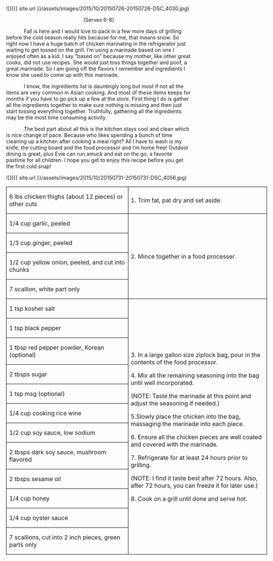 ![]({{ site.url }}/assets/images/2015/10/20150726-20150726-DSC_4030.jpg)
<p align=center style='text-align:center'><span>(Serves 6-8)</span></p>

<p style='text-indent:.5in'><span>Fall
is here and I would love to pack in a few more days of grilling before the cold season really hits because for me, that means snow. So right now I have a huge batch of chicken marinating in the refrigerator just waiting to get tossed on the grill. I’m using a marinade based on one I enjoyed often as a kid. I say “based on” because my mother, like other great cooks, did not use recipes. She
would just toss things together and poof, a great marinade. So I am going off the flavors I remember and ingredients I know she used to come up with this marinade. </span></p>

<p style='text-indent:.5in'><span>I know, the ingredients list is dauntingly long but most if not all the items are very common in Asian cooking. And most of these items keeps for months if you
have to go pick up a few at the store. First thing I do is gather all the ingredients together to make sure nothing is missing and then just start tossing everything together. Truthfully, gathering all the ingredients may be the most time consuming activity. </span></p>

<p style='text-indent:.5in'><span>The
best part about all this is the kitchen stays cool and clean which is nice change of pace. Because who likes spending a bunch of time cleaning up a kitchen after cooking a meal right? All I have to wash is my knife, the cutting board and the food processor and I’m home free! Outdoor dining is great, plus Evie can run amuck and eat on the go, a favorite pastime for all children. I hope you get to enjoy this recipe before you get the first cold snap!</span></p>

![]({{ site.url }}/assets/images/2015/10/20150731-20150731-DSC_4056.jpg)

<table border=1 cellspacing=0 cellpadding=0 width=534
 style='width:533.5pt;border-collapse:collapse;border:none'>
 <tr style='height:20.05pt'>
  <td width=248 style='width:3.45in;border:solid windowtext 1.0pt;padding:0in 5.4pt 0in 5.4pt;
  height:20.05pt'>
  <p><span>6 lbs chicken thighs
  (about 12 pieces) or other cuts</span></p>
  </td>
  <td width=285 style='width:285.1pt;border:solid windowtext 1.0pt;border-left:
  none;padding:0in 5.4pt 0in 5.4pt;height:20.05pt'>
  <p><span>1. Trim fat, pat dry and
  set aside.</span></p>
  </td>
 </tr>
 <tr style='height:20.05pt'>
  <td width=248 style='width:3.45in;border:solid windowtext 1.0pt;border-top:
  none;padding:0in 5.4pt 0in 5.4pt;height:20.05pt'>
  <p><span>1/4 cup garlic, peeled</span></p>
  </td>
  <td width=285 rowspan=4 style='width:285.1pt;border-top:none;border-left:
  none;border-bottom:solid windowtext 1.0pt;border-right:solid windowtext 1.0pt;
  padding:0in 5.4pt 0in 5.4pt;height:20.05pt'>
  <p><span>2. Mince together in a
  food processer.</span></p>
  </td>
 </tr>
 <tr style='height:20.05pt'>
  <td width=248 style='width:3.45in;border:solid windowtext 1.0pt;border-top:
  none;padding:0in 5.4pt 0in 5.4pt;height:20.05pt'>
  <p><span>1/3 cup ginger, peeled</span></p>
  </td>
 </tr>
 <tr style='height:20.05pt'>
  <td width=248 style='width:3.45in;border:solid windowtext 1.0pt;border-top:
  none;padding:0in 5.4pt 0in 5.4pt;height:20.05pt'>
  <p><span>1/2 cup yellow onion, peeled,
  and cut into chunks</span></p>
  </td>
 </tr>
 <tr style='height:20.05pt'>
  <td width=248 style='width:3.45in;border:solid windowtext 1.0pt;border-top:
  none;padding:0in 5.4pt 0in 5.4pt;height:20.05pt'>
  <p><span>7 scallion, white part
  only</span></p>
  </td>
 </tr>
 <tr style='height:20.05pt'>
  <td width=248 style='width:3.45in;border:solid windowtext 1.0pt;border-top:
  none;padding:0in 5.4pt 0in 5.4pt;height:20.05pt'>
  <p><span>1 tsp kosher salt</span></p>
  </td>
  <td width=285 rowspan=12 style='width:285.1pt;border-top:none;border-left:
  none;border-bottom:solid windowtext 1.0pt;border-right:solid windowtext 1.0pt;
  padding:0in 5.4pt 0in 5.4pt;height:20.05pt'>
  <p><span>3. In a large gallon size
  ziplock bag, pour in the contents of the food processor.</span></p>
  <p><span>4. Mix all the remaining
  seasoning into the bag until well incorporated.</span></p>
  <p><span>(NOTE: Taste the marinade
  at this point and adjust the seasoning if needed.)</span></p>
  <p><span>5.Slowly place the chicken
  into the bag, massaging the marinade into each piece.</span></p>
  <p><span>6. Ensure all the chicken
  pieces are well coated and covered with the marinade.</span></p>
  <p><span>7. Refrigerate for at
  least 24 hours prior to grilling.</span></p>
  <p><span>(NOTE: I find it taste
  best after 72 hours. Also, after 72 hours, you can freeze it for later use.)</span></p>
  <p><span>8. Cook on a grill until
  done and serve hot. </span></p>
  </td>
 </tr>
 <tr style='height:20.05pt'>
  <td width=248 style='width:3.45in;border:solid windowtext 1.0pt;border-top:
  none;padding:0in 5.4pt 0in 5.4pt;height:20.05pt'>
  <p><span>1 tsp black pepper</span></p>
  </td>
 </tr>
 <tr style='height:20.05pt'>
  <td width=248 style='width:3.45in;border:solid windowtext 1.0pt;border-top:
  none;padding:0in 5.4pt 0in 5.4pt;height:20.05pt'>
  <p><span>1 tbsp red pepper powder,
  Korean (optional)</span></p>
  </td>
 </tr>
 <tr style='height:20.05pt'>
  <td width=248 style='width:3.45in;border:solid windowtext 1.0pt;border-top:
  none;padding:0in 5.4pt 0in 5.4pt;height:20.05pt'>
  <p><span>2 tbsps sugar</span></p>
  </td>
 </tr>
 <tr style='height:20.05pt'>
  <td width=248 style='width:3.45in;border:solid windowtext 1.0pt;border-top:
  none;padding:0in 5.4pt 0in 5.4pt;height:20.05pt'>
  <p><span>1 tsp msg (optional)</span></p>
  </td>
 </tr>
 <tr style='height:20.05pt'>
  <td width=248 style='width:3.45in;border:solid windowtext 1.0pt;border-top:
  none;padding:0in 5.4pt 0in 5.4pt;height:20.05pt'>
  <p><span>1/4 cup cooking rice wine</span></p>
  </td>
 </tr>
 <tr style='height:20.05pt'>
  <td width=248 style='width:3.45in;border:solid windowtext 1.0pt;border-top:
  none;padding:0in 5.4pt 0in 5.4pt;height:20.05pt'>
  <p><span>1/2 cup soy sauce, low
  sodium</span></p>
  </td>
 </tr>
 <tr style='height:20.05pt'>
  <td width=248 style='width:3.45in;border:solid windowtext 1.0pt;border-top:
  none;padding:0in 5.4pt 0in 5.4pt;height:20.05pt'>
  <p><span>2 tbsps dark soy sauce,
  mushroom flavored</span></p>
  </td>
 </tr>
 <tr style='height:20.05pt'>
  <td width=248 style='width:3.45in;border:solid windowtext 1.0pt;border-top:
  none;padding:0in 5.4pt 0in 5.4pt;height:20.05pt'>
  <p><span>2 tbsps sesame oil</span></p>
  </td>
 </tr>
 <tr style='height:20.05pt'>
  <td width=248 style='width:3.45in;border:solid windowtext 1.0pt;border-top:
  none;padding:0in 5.4pt 0in 5.4pt;height:20.05pt'>
  <p><span>1/4 cup honey</span></p>
  </td>
 </tr>
 <tr style='height:20.05pt'>
  <td width=248 style='width:3.45in;border:solid windowtext 1.0pt;border-top:
  none;padding:0in 5.4pt 0in 5.4pt;height:20.05pt'>
  <p><span>1/4 cup oyster sauce</span></p>
  </td>
 </tr>
 <tr style='height:20.05pt'>
  <td width=248 style='width:3.45in;border:solid windowtext 1.0pt;border-top:
  none;padding:0in 5.4pt 0in 5.4pt;height:20.05pt'>
  <p><span>7 scallions, cut into 2
  inch pieces, green parts only</span></p>
  </td>
 </tr>
</table>